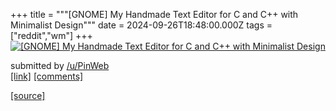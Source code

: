 +++
title = """[GNOME] My Handmade Text Editor for C and C++ with Minimalist Design"""
date = 2024-09-26T18:48:00.000Z
tags = ["reddit","wm"]
+++
[![[GNOME] My Handmade Text Editor for C and C++ with Minimalist Design](https://b.thumbs.redditmedia.com/EYjByxEEUzdnuNpbLynvvt3L9uQRJxesrMuGAqpFw7M.jpg "[GNOME] My Handmade Text Editor for C and C++ with Minimalist Design")](https://www.reddit.com/r/unixporn/comments/1fq3q6d/gnome_my_handmade_text_editor_for_c_and_c_with/)

submitted by [/u/PinWeb](https://www.reddit.com/user/PinWeb)  
[\[link\]](https://www.reddit.com/gallery/1fq3q6d) [\[comments\]](https://www.reddit.com/r/unixporn/comments/1fq3q6d/gnome_my_handmade_text_editor_for_c_and_c_with/)

[[source]](https://www.reddit.com/r/unixporn/comments/1fq3q6d/gnome_my_handmade_text_editor_for_c_and_c_with/)
